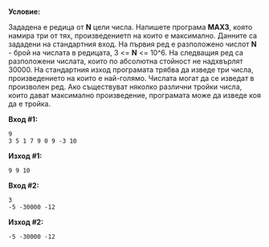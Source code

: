 **Условие:**

Зададена е редица от **N** цели числа. Напишете програма **MAX3**, която намира три от тях, произведениетп на които е максимално. Данните са зададени на стандартния вход. На първия ред е разположено числот **N** - брой на числата в редицата, 3 <= **N** <= 10^6. На следващия ред са разположени числата, които по абсолютна стойност не надхвърлят 30000. На стандартния изход програмата трябва да изведе три числа, произведението на които е най-голямо. Числата могат да се изведат в произволен ред. Ако съществуват няколко различни тройки числа, които дават максимално произведение, програмата може да изведе коя да е тройка.

**Вход #1:**
	
	9
	3 5 1 7 9 0 9 -3 10

**Изход #1:**

	9 9 10

**Вход #2:**
	
	3
	-5 -30000 -12

**Изход #2:**

	-5 -30000 -12